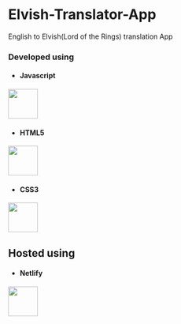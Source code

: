 # Elvish-Translator-App
English to Elvish(Lord of the Rings) translation App 


### Developed using 

- #### Javascript
<img src="https://cdn.worldvectorlogo.com/logos/logo-javascript.svg" width="60" height="60">

- #### HTML5  
<img src="https://cdn.worldvectorlogo.com/logos/html-5.svg" width="60" height="60">

- #### CSS3
<img src="https://cdn.worldvectorlogo.com/logos/css-3.svg" width="60" height="60">

## Hosted using

- #### Netlify
<img src="https://cdn.worldvectorlogo.com/logos/netlify.svg" width="60" height="60">
